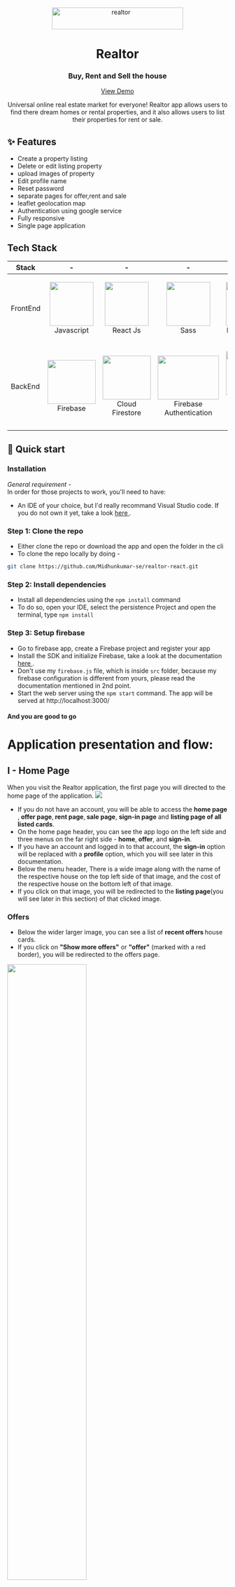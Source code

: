 <br />
<p align="center"><img src="https://static.rdc.moveaws.com/images/logos/rdc-logo-default.svg" alt="realtor" width="300" height="50"></p>
  <h1 align="center">Realtor</h1>
  <h3 align="center">Buy, Rent and Sell the house</h3>


  <p align="center">
    <a href="https://heliosbugtracker.azurewebsites.net/Tracker">View Demo</a>
  </p>
</p>

<p align="center">Universal online real estate market for everyone! Realtor app allows users to find there dream homes or rental properties, and it also allows users to list their properties for rent or sale.</p>

## ✨ Features

- Create a property listing
- Delete or edit listing property
- upload images of property
- Edit profile name
- Reset password
- separate pages for offer,rent and sale
- leaflet geolocation map
- Authentication using google service
- Fully responsive 
- Single page application 

## Tech Stack

| Stack    | -                                                                                                                                                                                 | -                                                                                                                                                                           | -                                                                                                | -                                                                                                                | -                                                                                                   |
| -------- | --------------------------------------------------------------------------------------------------                                                                                | -------------------------------------------------------------------------------------------------                                                                           | ------------------------------------------------------------------------------------------------ | ---------------------------------------------------------------------------------------------------------------- | --------------------------------------------------------------------------------------------------- |
| FrontEnd | <p align="center"><img src="https://i.stack.imgur.com/Mmww2.png" width="100" height="100"> <br />Javascript</p>  | <p align="center"><img src="https://tse3.mm.bing.net/th?id=OIP.J0JE-fKbFT4bxpp8ilPpEQHaHa&pid=Api&P=0" width="100" height="100"> <br />React Js</p>  | <p align="center"><img src="https://tse4.mm.bing.net/th?id=OIP.9U1toerFxB8aiFRreLxEUQHaHa&pid=Api&P=0" width="100" height="100"> <br />Sass</p>   | <p align="center"><img src="https://tse2.mm.bing.net/th?id=OIP.pkfeNyjHH1w7Yqaqijlu3wHaFj&pid=Api&P=0" width="100" height="100"> <br />React Router</p>              | <p align="center"><img src="https://tse3.mm.bing.net/th?id=OIP.K2h-R5UxQTZaAK690Q-cbQHaEO&pid=Api&P=0" width="200" height="100"> <br />Swiper Js</p>
| BackEnd  | <p align="center"><img src="https://tse1.explicit.bing.net/th?id=OIP.HdzDRa1T389o2JpxaPJ6LAHaFj&pid=Api&P=0" width="110" height="100"> <br />Firebase</p>     | <p align="center"><img src="https://tse3.mm.bing.net/th?id=OIP.WJJvF32dGqu3VX7EdPo3vQHaFj&pid=Api&P=0" width="110" height="100"> <br />Cloud Firestore</p> | <p align="center"><img src="https://tse3.mm.bing.net/th?id=OIP.8rR1tKj_ZtPodGUSJ9AiDwHaFj&pid=Api&P=0" width="140" height="100"> <br />Firebase Authentication</p> | <p align="center"><img src="https://tse2.explicit.bing.net/th?id=OIP.c2DYch8OspsEAxoVViXuKwAAAA&pid=Api&P=0" width="100" height="100"> <br />Firebase Cloud Storage</p>               | <p align="center"><img src="https://tse3.mm.bing.net/th?id=OIP.ypz_d6GL7n2nXfQnbw_ARAHaFj&pid=Api&P=0" width="150" height="100"> <br />Vercel</p> |


## :rocket: Quick start

### Installation
 <i>General requirement</i> - <br/>
  In order for those projects to work, you'll need to have: <br/>
  <ul>
  <li>
    An IDE of your choice, but I'd really recommand Visual Studio code. If you do not own it yet, take a look
    <a href="https://code.visualstudio.com/"> here </a>.
  </li>
  </ul>

### Step 1: Clone the repo
- Either clone the repo or download the app and open the folder in the cli
- To clone the repo locally by doing -
```sh
git clone https://github.com/Midhunkumar-se/realtor-react.git
```

### Step 2: Install dependencies
  - Install all dependencies using the `npm install` command
  - To do so, open your IDE, select the persistence Project and open the terminal, type `npm install` 

### Step 3: Setup firebase
- Go to firebase app, create a Firebase project and register your app
- Install the SDK and initialize Firebase, take a look at the documentation <a href="https://firebase.google.com/docs/web/setup"> here </a>.
- Don't use my `firebase.js` file, which is inside `src` folder, because my firebase configuration is different from yours, please read the documentation mentioned in 2nd point.
- Start the web server using the `npm start` command. The app will be served at http://localhost:3000/

#### And you are good to go



# Application presentation and flow:
## I - Home Page
When you visit the Realtor application, the first page you will directed to the home page of the application.
<img src="readme-images/2-home/homePage.png">

- If you do not have an account, you will be able to access the <b> home page </b>,<b> offer page</b>,<b> rent page</b>,<b> sale page</b>, <b> sign-in page</b> and <b> listing page of all listed cards</b>. 
- On the home page header, you can see the app logo on the left side and three menus on the far right side - <b>home</b>,<b> offer</b>, and <b>sign-in</b>.
- If you have an account and logged in to that account, the <b>sign-in</b> option will be replaced with a <b>profile</b> option, which you will see later in this documentation.
- Below the menu header, There is a wide image along with the name of the respective house on the top left side of that image, and the cost of the respective house on the bottom left of that image. 
- If you click on that image, you will be redirected to the <b>listing page</b>(you will see later in this section) of that clicked image.

### Offers
- Below the wider larger image, you can see a list of <b> recent offers </b> house cards.
- If you click on <b>"Show more offers"</b> or <b>"offer"</b> (marked with a red border), you will be redirected to the offers page.
<kvb>
  <img src="readme-images/2-home/homePageOfferListing.png" height=60%>
  <img src="readme-images/2-home/offerPage.png" height=60%>
</kvb>

### Rent and sell category
- The same applies to the <b>"Places for Rent"</b> and <b>"Places for Sale"</b> sections located below the recent offers list in home page.
<kvb>
  <img src="readme-images/2-home/homePageSaleLisitng.png" height=60%>
  <img src="readme-images/2-home/placesForSalePage.png" height=60%>
</kvb>
<kvb>
  <img src="readme-images/2-home/homePageRentLisitng.png" height=60%>
  <img src="readme-images/2-home/placesForRentPage.png" height=60%>
</kvb>

## II - Listing Page
- If you click one of the listed house cards in the application, you will be directed to the listed card detail page.
- On the top right of the image, you will see a <b>copy link button </b>(marked with a red border). You can click it to copy the URL of that listed page and share it on social media or other places.
- Below that image, you will see a <b>down arrow </b>(marked with a red border). Clicking on it will show you the details of the house and its location on the map.
<kvb>
<img src="readme-images/2-home/houseListingCopy.png" height=60%>
  <img src="readme-images/2-home/houseListingPage.png" height=60%>
</kvb>

### Details of listed card
<b>1st row</b> - Name of that house along with price of the house. </br>
<b>2nd row</b> - Address of that house. </br>
<b>3rd row</b> - First column is category whether house is for sale or rent 2nd column is dicount price. </br>
<b>4th row</b> - The date of the listed card was posted. </br>
<b>5th row</b> - Description of that house. </br>
<b>6th row</b> - Facilities of that house. </br>
<b>7th row</b> - Contact landlord button. </br>
<kvb>
<img src="readme-images/2-home/houseListingDetails.png" height=60%>
</kvb>
- When you click that <b>7th row</b> button you will see landlord name in bold text and the house title in bold text, below that text area input and below text area input you see send message button (all marked in red border).
<kvb>
<img src="readme-images/2-home/houseListingContact.png" height=60%>
</kvb>

-When you click that send message button you will redirected to your default email provider in your system along with message you written in that text area and email of that landlord.

<kvb>
<img src="readme-images/2-home/houseListingDefaultEmail.png" height=60%>
</kvb>

- Both authenticated and unauthenticated users can access the above features (both Home Page section and Listing Page section).
<br/>

## III - Authentication

Since the core application is protected through authentication and authorization,If you click <b>Sign in</b> link in header menu, you will directed to <b>Sign in</b> page. 
- If you do not have an account yet,go through registation process or you can use <b>Demo user email and password</b> which is below "continue with Google" button.
- And also you can register with your Gmail account.
<kbd>
  <img alt="Home page" src="readme-images/1-authentication/signInPage.png"/>
  <img alt="Home page" src="readme-images/1-authentication/SignUpPage.png"/>
</kbd>

### Forgot Password
If you forgot password click <b>forgot password</b> link in signIn Page or signUp Page you will directed to forgot password page.
- Write valid email on that input, change password link will send to your email and change password.
<kbd>
  <img alt="Home page" src="readme-images/1-authentication/forgotPasswordPage.png"/>
  <img alt="Home page" src="readme-images/1-authentication/6-resetPassword/resetPassEmailSend.png"/>
  <img alt="Home page" src="readme-images/1-authentication/6-resetPassword/resetPassEmailReceived.png"/>
  <img alt="Home page" src="readme-images/1-authentication/6-resetPassword/resetPassReceEmail.png"/>
  <img alt="Home page" src="readme-images/1-authentication/6-resetPassword/resettingPass.png"/>
  <img alt="Home page" src="readme-images/1-authentication/6-resetPassword/resettingPassSuccess.png"/>
</kbd>
<br/>

## III - Profile Page

After Successfully logged in you directed to <b>Home page</b> and in header menu <b>Sign in</b> link changed to <b>Profile</b> link.
<kbd>
  <img src="readme-images/3-project/1-creation/afterLoginMenProfile.png"/>
</kbd>
 - After clicking <b>Profile </b> link you directed to <b>My Profile page</b>
 - In profile page you see your name and email, below that you see edit link (used to edit your profile name) and signout link(used to logout from the application).
 - Below edit link and signout link, you see <b>"Sell or rent your home"</b> button to create listing.
 - Below that button you see <b>"My Listing"</b> which is list of house cards created by you(who is authenticated into application).
 <kbd>
  <img src="readme-images/3-project/1-creation/profilePage.png"/>
  <img src="readme-images/3-project/1-creation/profilePageMyListing.png"/>
</kbd>

### Create Listing

After clicking <b>"Sell or rent your home"</b> button in profile page.
 <kbd>
  <img src="readme-images/3-project/1-creation/rentOrSellBtn.png"/>
</kbd><br/>

- You will directed to <b>"Create Listing page"</b>.
<b>1st row</b> - Click the button according to whether you are going to sell or rent your house.</br>
<b>2nd row</b> - Enter the name.</br>
<b>3rd row</b> - Enter the number of bedrooms and bathrooms.</br>
<b>4th row</b> - Click the button to indicate whether a parking spot exists or not.</br>
<b>5th row</b> - Click the button to indicate whether the home is furnished or not.
<kbd>
<img src="readme-images/3-project/1-creation/createListing-1.png"/>
</kbd>

<b>6th row</b> - Enter the address of the house.</br>
<b>7th row</b> - Enter the latitude and longitude of that address(in 6th row) you can find in Google map.</br>
<b>8th row</b> - Enter the description of the house.
<kbd>
<img src="readme-images/3-project/1-creation/createListing-2.png"/>
</kbd>
<kbd>
<img src="readme-images/3-project/1-creation/googleMap.png"/>
</kbd> 

<b>9th row</b> - Click the button to indicate whether you will provide an offer. If you provide an offer, the <b>11th row</b> will appear; otherwise, it will not. <br/>
<b>10th row</b> - Regular price of your home. If you <b>Rent</b> your home "\month" will be displayed.</br>
<b>11th row</b> - Discounted price of your home. If you <b>Rent</b> your home "\month" will be displayed.</br>
<b>12th row</b> - Upload the images(maximun 6 and each image file size should be less than 2mb).</br>
<b>13th row</b> - Click this button to create listing.</br>
<kbd>
<img src="readme-images/3-project/1-creation/createListing-3.png"/>
<img src="readme-images/3-project/1-creation/rentPriceMonth.png"/>
</kbd>
<br/>
- Then you will redirected to you created <b>Listing page</b>
- And created house listing card add to <b>My Listing</b> in <b>Profile page</b>
<kbd>
<img src="readme-images/3-project/1-creation/listingCreated.png"/>
<img src="readme-images/3-project/1-creation/listingDetails.png"/>
</kbd>

### Delete Listing

In <b>My Listing</b> list you can <b>edit</b> and <b>delete</b> that listings. <br/>
- In <b>My Listing</b>, on the first row and second column card, you will see a delete button marked with a red border. It is located in the bottom left corner.<br/>
<kbd>
<img src="readme-images/3-project/2-delete/deleteListing.png"/>
</kbd>
<br/>

- Clicking on that button you get warning alert "Are you sure want to delete?", if you click "Ok" button that house listing card will be deleted.
<kbd>
<img src="readme-images/3-project/2-delete/deleteListingNotification.png"/>
<img src="readme-images/3-project/2-delete/listingDeleted.png"/>
</kbd>

### Edit Listing

In <b>My Listing</b> list you can <b>edit</b> and <b>delete</b> that listings. <br/>
- In <b>My Listing</b>, on the first row and third column card, you will see a <b>pencil</b> button marked with a red border. It is located in the bottom left corner.<br/>
<kbd>
<img src="readme-images/3-project/3-edit/editListing.png"/>
</kbd>
<br/>

- Clicking on that button you will directed to <b>Edit Listing</b> page. <b>Edit Listing</b> process is exact same as <b>Create Listing</b>.
<kbd>
<img src="readme-images/3-project/3-edit/editLisitngPage.png"/>
<img src="readme-images/3-project/3-edit/editListingNotificationSucccess.png"/>
</kbd>

### Edit Listing

In <b>Profile Page</b> You see <b>edit</b> link below your email click that and your name input box color changes to red and you can edit your name and finally click apply change link to update profile name.
<kbd>
<img src="readme-images/3-project/4-editProfileName/updateProfileName.png"/>
<img src="readme-images/3-project/4-editProfileName/editingProfileName.png"/>
<img src="readme-images/3-project/4-editProfileName/applyEditedProfileName.png"/>
<img src="readme-images/3-project/4-editProfileName/applyEditingProfileNameSuccess.png"/>
</kbd>

### Sign out

In <b>Profile Page</b> You see <b>sign out</b> link below your email click that link to logout from the application and you redirected to <b>home page</b>.
- In header menu <b>Profile</b> link changes to <b>Sign in</b> link.
<kbd>
<img src="readme-images/3-project/5-signOut/signOut.png"/>
  <img src="readme-images/2-home/homePage.png">
</kbd>

  ##### And that wraps it up ! 
  
  ## Author

👤 **Midhun Kumar**

- Linkedin: [@Midhun Kumar](https://www.linkedin.com/in/midhun-kumar-30b108273/)
- Github: [@Midhun Kumar](https://github.com/Midhunkumar-se)

## Show your support

Please ⭐️ this repository if you liked the project!


